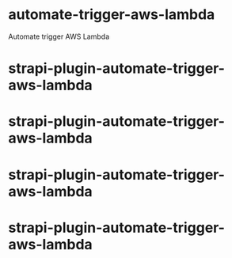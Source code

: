 # automate-trigger-aws-lambda

Automate trigger AWS Lambda
# strapi-plugin-automate-trigger-aws-lambda
# strapi-plugin-automate-trigger-aws-lambda
# strapi-plugin-automate-trigger-aws-lambda
# strapi-plugin-automate-trigger-aws-lambda
